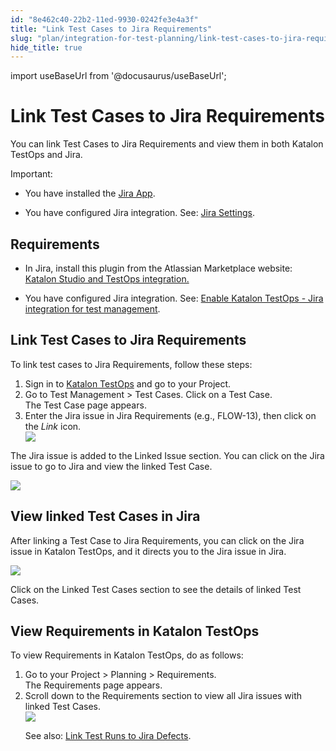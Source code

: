 ```yaml
---
id: "8e462c40-22b2-11ed-9930-0242fe3e4a3f"
title: "Link Test Cases to Jira Requirements"
slug: "plan/integration-for-test-planning/link-test-cases-to-jira-requirements"
hide_title: true
---
```

import useBaseUrl from '@docusaurus/useBaseUrl';


# <a id="id" class="anchor_top_offset"/><a id="ariaid-title1" class="anchor_top_offset"/>Link Test Cases to Jira Requirements

<p xmlns="http://www.w3.org/1999/xhtml" className="p">You can link Test Cases to Jira Requirements and view them in both Katalon TestOps and Jira.</p> 
<div xmlns="http://www.w3.org/1999/xhtml" className="note important note_important"><span className="note__title">Important:</span> <ul className="ul"><li className="li"><p className="p">You have installed the <a className="xref j-external-link" href="https://marketplace.atlassian.com/apps/1217501/katalon-bdd-test-automation-for-jira" target="_blank">Jira App</a>.</p></li><li className="li"><p className="p">You have configured Jira integration. See: <a className="xref" href="/organize/integration-for-organizing-tests/jira-integration/enable-katalon-testops---jira-integration-for-test-management">Jira Settings</a>.</p></li></ul></div>

## Requirements

<ul xmlns="http://www.w3.org/1999/xhtml" className="ul"><li className="li"><p className="p">In Jira, install this plugin from the Atlassian Marketplace website: <a className="xref j-external-link" href="https://marketplace.atlassian.com/apps/1217501/katalon-bdd-test-automation-for-jira" target="_blank">Katalon Studio and TestOps integration.</a></p></li><li className="li"><p className="p">You have configured Jira integration. See: <a className="xref" href="/organize/integration-for-organizing-tests/jira-integration/enable-katalon-testops---jira-integration-for-test-management">Enable <span className="ph">Katalon TestOps</span> - Jira integration for test management</a>.</p></li></ul> 

## <a id="task-3348" class="anchor_top_offset"/>Link Test Cases to Jira Requirements

<section xmlns="http://www.w3.org/1999/xhtml" className="section context">To link test cases to Jira Requirements, follow these steps:</section> 
<ol xmlns="http://www.w3.org/1999/xhtml" className="ol steps"><li className="li step stepexpand"><span className="ph cmd">Sign in to <a className="xref j-external-link" href="https://testops.katalon.io/login" target="_blank">Katalon         TestOps</a> and go to your Project.</span></li><li className="li step stepexpand"><span className="ph cmd">Go to <span className="ph uicontrol">Test Management</span> &gt; <span className="ph uicontrol">Test         Cases</span>. Click on a Test Case.</span><div className="itemgroup stepresult">The Test Case page appears.</div></li><li className="li step stepexpand"><span className="ph cmd">Enter the Jira issue in <span className="ph uicontrol">Jira Requirements</span>       (e.g., <span className="ph uicontrol">FLOW-13</span>), then click on the <em className="ph i">Link</em>       icon.</span><div className="itemgroup info"><img className="image" width={850} src={useBaseUrl("/43513bb0-5c11-11ed-a602-0242cfbc79b5.png")} /></div></li></ol> 
<section xmlns="http://www.w3.org/1999/xhtml" className="section result"><p className="p">The Jira issue is  added to the <span className="ph uicontrol">Linked Issue</span>     section. You can click on the Jira issue to go to Jira and view the linked Test     Case.</p><p className="p"><img className="image" src={useBaseUrl("/43547000-5c11-11ed-a602-0242cfbc79b5.png")} /></p></section> 

## <a id="id_2" class="anchor_top_offset"/>View linked Test Cases in Jira

<p xmlns="http://www.w3.org/1999/xhtml" className="p">After linking a Test Case to Jira Requirements, you can click on the Jira issue in Katalon TestOps, and it directs you to the Jira issue in Jira.</p> 
<p xmlns="http://www.w3.org/1999/xhtml" className="p"><img className="image" width={850} src={useBaseUrl("/434554d0-5c11-11ed-a602-0242cfbc79b5.png")} /></p> 
<p xmlns="http://www.w3.org/1999/xhtml" className="p">Click on the <span className="ph uicontrol">Linked Test Cases</span> section to see the details of linked Test Cases.</p> 

## <a id="task-5705" class="anchor_top_offset"/>View Requirements in Katalon TestOps

<section xmlns="http://www.w3.org/1999/xhtml" className="section context">To view Requirements in Katalon TestOps, do as follows:</section> 
<ol xmlns="http://www.w3.org/1999/xhtml" className="ol steps"><li className="li step stepexpand"><span className="ph cmd">Go to your <span className="ph uicontrol">Project</span> &gt; <span className="ph uicontrol">Planning</span> &gt;       <span className="ph uicontrol">Requirements</span>.</span><div className="itemgroup stepresult">The <span className="ph uicontrol">Requirements</span> page appears.</div></li><li className="li step stepexpand"><span className="ph cmd">Scroll down to the <span className="ph uicontrol">Requirements</span> section to view       all Jira issues with linked Test Cases.</span><div className="itemgroup info"><img className="image" width={850} src={useBaseUrl("/43404bc0-5c11-11ed-a602-0242cfbc79b5.png")} /><p className="p">See also: <a className="xref" href="/analyze/integration-for-test-analyzing/jira-integration/link-test-runs-to-jira-defects-in-katalon-testops">Link           Test Runs to Jira Defects</a>.</p></div></li></ol> 
